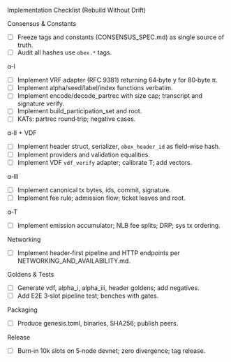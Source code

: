 Implementation Checklist (Rebuild Without Drift)

Consensus & Constants
- [ ] Freeze tags and constants (CONSENSUS_SPEC.md) as single source of truth.
- [ ] Audit all hashes use `obex.*` tags.

α‑I
- [ ] Implement VRF adapter (RFC 9381) returning 64‑byte y for 80‑byte π.
- [ ] Implement alpha/seed/label/index functions verbatim.
- [ ] Implement encode/decode_partrec with size cap; transcript and signature verify.
- [ ] Implement build_participation_set and root.
- [ ] KATs: partrec round‑trip; negative cases.

α‑II + VDF
- [ ] Implement header struct, serializer, `obex_header_id` as field‑wise hash.
- [ ] Implement providers and validation equalities.
- [ ] Implement VDF `vdf_verify` adapter; calibrate T; add vectors.

α‑III
- [ ] Implement canonical tx bytes, ids, commit, signature.
- [ ] Implement fee rule; admission flow; ticket leaves and root.

α‑T
- [ ] Implement emission accumulator; NLB fee splits; DRP; sys tx ordering.

Networking
- [ ] Implement header‑first pipeline and HTTP endpoints per NETWORKING_AND_AVAILABILITY.md.

Goldens & Tests
- [ ] Generate vdf, alpha_i, alpha_iii, header goldens; add negatives.
- [ ] Add E2E 3‑slot pipeline test; benches with gates.

Packaging
- [ ] Produce genesis.toml, binaries, SHA256; publish peers.

Release
- [ ] Burn‑in 10k slots on 5‑node devnet; zero divergence; tag release.


